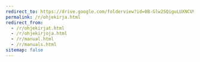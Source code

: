 ```yaml
---
redirect_to: https://drive.google.com/folderview?id=0B-Glw2SQiguLUXNCUVVYWms4amM
permalink: /r/ohjekirja.html
redirect_from:
  - /r/ohjekirjat.html
  - /r/ohjekirjoja.html
  - /r/manual.html
  - /r/manuals.html
sitemap: false
---
```

